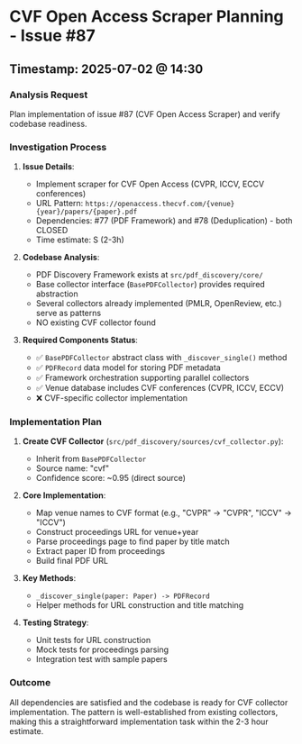 # CVF Open Access Scraper Planning - Issue #87

## Timestamp: 2025-07-02 @ 14:30

### Analysis Request
Plan implementation of issue #87 (CVF Open Access Scraper) and verify codebase readiness.

### Investigation Process

1. **Issue Details**:
   - Implement scraper for CVF Open Access (CVPR, ICCV, ECCV conferences)
   - URL Pattern: `https://openaccess.thecvf.com/{venue}{year}/papers/{paper}.pdf`
   - Dependencies: #77 (PDF Framework) and #78 (Deduplication) - both CLOSED
   - Time estimate: S (2-3h)

2. **Codebase Analysis**:
   - PDF Discovery Framework exists at `src/pdf_discovery/core/`
   - Base collector interface (`BasePDFCollector`) provides required abstraction
   - Several collectors already implemented (PMLR, OpenReview, etc.) serve as patterns
   - NO existing CVF collector found

3. **Required Components Status**:
   - ✅ `BasePDFCollector` abstract class with `_discover_single()` method
   - ✅ `PDFRecord` data model for storing PDF metadata
   - ✅ Framework orchestration supporting parallel collectors
   - ✅ Venue database includes CVF conferences (CVPR, ICCV, ECCV)
   - ❌ CVF-specific collector implementation

### Implementation Plan

1. **Create CVF Collector** (`src/pdf_discovery/sources/cvf_collector.py`):
   - Inherit from `BasePDFCollector`
   - Source name: "cvf"
   - Confidence score: ~0.95 (direct source)

2. **Core Implementation**:
   - Map venue names to CVF format (e.g., "CVPR" → "CVPR", "ICCV" → "ICCV")
   - Construct proceedings URL for venue+year
   - Parse proceedings page to find paper by title match
   - Extract paper ID from proceedings
   - Build final PDF URL

3. **Key Methods**:
   - `_discover_single(paper: Paper) -> PDFRecord`
   - Helper methods for URL construction and title matching

4. **Testing Strategy**:
   - Unit tests for URL construction
   - Mock tests for proceedings parsing
   - Integration test with sample papers

### Outcome
All dependencies are satisfied and the codebase is ready for CVF collector implementation. The pattern is well-established from existing collectors, making this a straightforward implementation task within the 2-3 hour estimate.

